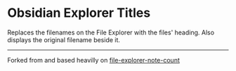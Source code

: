 # Obsidian Explorer Titles

Replaces the filenames on the File Explorer with the files' heading. Also displays the original filename beside it.

---
Forked from and based heavilly on [file-explorer-note-count](https://github.com/ozntel/file-explorer-note-count)